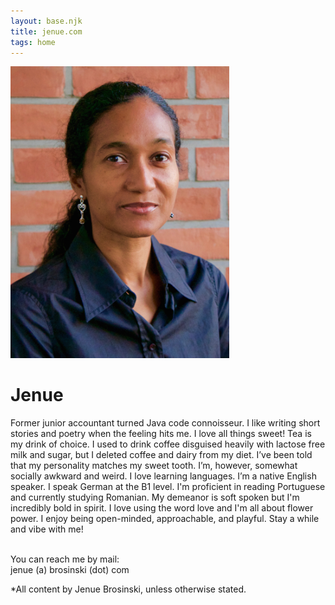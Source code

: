 ```yaml
---
layout: base.njk
title: jenue.com
tags: home
---
```


<div class="about">
	<img src="/static/img/Blackshirt.jpg" width="350"/>
	<div class="aboutText">
		<h1>Jenue</h1>
        <p> Former junior accountant turned Java code connoisseur. I like writing short stories and poetry when the feeling hits me. I love all things sweet! Tea is my drink of choice. I used to drink coffee disguised heavily with lactose free milk and sugar, but I deleted coffee and dairy from my diet. I’ve been told that my personality matches my sweet tooth. I’m, however, somewhat socially awkward and weird. I love learning languages. I’m a native English speaker. I speak German at the B1 level. I'm proficient in reading Portuguese and currently studying Romanian. My demeanor is soft spoken but I'm incredibly bold in spirit. I love using the word love and I'm all about flower power. I enjoy being open-minded, approachable, and playful. Stay a while and vibe with me! <br/><br/>
		</p>
		<p>
			<p>You can reach me by mail: <br/>jenue (a) brosinski (dot) com</p>
			*All content by Jenue Brosinski, unless otherwise stated.
		</p>
	</div>
</div>    
